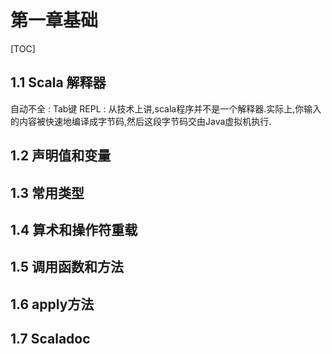 # 第一章基础
[TOC]

## 1.1 Scala 解释器
  自动不全 : Tab键
  REPL : 从技术上讲,scala程序并不是一个解释器.实际上,你输入的内容被快速地编译成字节码,然后这段字节码交由Java虚拟机执行.

## 1.2 声明值和变量
## 1.3 常用类型
## 1.4 算术和操作符重载
## 1.5 调用函数和方法
## 1.6 apply方法
## 1.7 Scaladoc